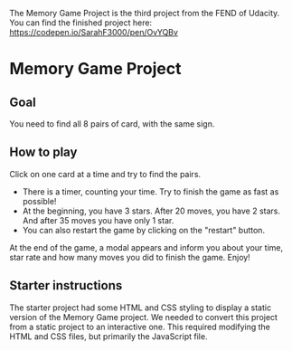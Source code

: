 The Memory Game Project is the third project from the FEND of Udacity.
You can find the finished project here: https://codepen.io/SarahF3000/pen/OvYQBv

# Memory Game Project
## Goal
You need to find all 8 pairs of card, with the same sign.
## How to play
Click on one card at a time and try to find the pairs.
- There is a timer, counting your time. Try to finish the game as fast as possible!
- At the beginning, you have 3 stars. After 20 moves, you have 2 stars. And after 35 moves you have only 1 star.
- You can also restart the game by clicking on the "restart" button.

At the end of the game, a modal appears and inform you about your time, star rate and how many moves you did to finish the game.
Enjoy!

## Starter instructions

The starter project had some HTML and CSS styling to display a static version of the Memory Game project. We needed to convert this project from a static project to an interactive one. This required modifying the HTML and CSS files, but primarily the JavaScript file.
